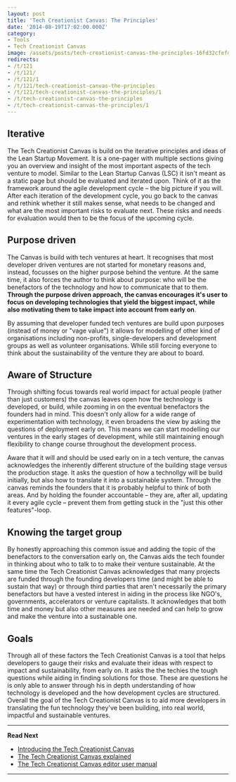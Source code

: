 ```yaml
---
layout: post
title: 'Tech Creationist Canvas: The Principles'
date: '2014-08-19T17:02:00.000Z'
category:
- Tools
- Tech Creationist Canvas
image: /assets/posts/tech-creationist-canvas-the-principles-16fd32cfefd48d139280a2294735bb6f95d8db3092.png
redirects:
- /t/121
- /t/121/
- /t/121/1
- /t/121/tech-creationist-canvas-the-principles
- /t/121/tech-creationist-canvas-the-principles/1
- /t/tech-creationist-canvas-the-principles
- /t/tech-creationist-canvas-the-principles/1
---
```


## Iterative

The Tech Creationist Canvas is build on the iterative principles and ideas of the Lean Startup Movement. It is a one-pager with multiple sections giving you an overview and insight of the most important aspects of the tech venture to model. Similar to the Lean Startup Canvas (LSC) it isn't meant as a static page but should be evaluated and iterated upon. Think of it as the framework around the agile development cycle – the big picture if you will. After each iteration of the development cycle, you go back to the canvas and rethink whether it still makes sense, what needs to be changed and what are the most important risks to evaluate next. These risks and needs for evaluation would then to be the focus of the upcoming cycle.

## Purpose driven

The Canvas is build with tech ventures at heart. It recognises that most developer driven ventures are not started for monetary reasons and, instead, focusses on the higher purpose behind the venture. At the same time, it also forces the author to think about purpose: who will be the benefactors of the technology and how to communicate that to them. **Through the purpose driven approach, the canvas encourages it's user to focus on developing technologies that yield the biggest impact, while also motivating them to take impact into account from early on**.

By assuming that developer funded tech ventures are build upon purposes (instead of money or "vage value") it allows for modelling of other kind of organisations including non-profits, single-developers and development groups as well as volunteer organisations. While still forcing everyone to think about the sustainability of the venture they are about to board.

## Aware of Structure

Through shifting focus towards real world impact for actual people (rather than just customers) the canvas leaves open how the technology is developed, or build, while zooming in on the eventual benefactors the founders had in mind. This doesn't only allow for a wide range of experimentation with technology, it even broadens the view by asking the questions of deployment early on. This means we can start modelling our ventures in the early stages of development, while still maintaining enough flexibility to change course throughout the development process.

Aware that it will and should be used early on in a tech venture, the canvas acknowledges the inherently different structure of the building stage versus the production stage. It asks the question of how a technollgy will be build initially, but also how to translate it into a sustainable system. Through the canvas reminds the founders that it is probably helpful to think of both areas. And by holding the founder accountable – they are, after all, updating it every agile cycle –  prevent them from getting stuck in the "just this other features"-loop.

## Knowing the target group

By honestly approaching this common issue and adding the topic of the benefactors to the conversation early on, the Canvas aids the tech founder in thinking about who to talk to to make their venture sustainable. At the same time the Tech Creationist Canvas acknowledges that many projects are funded through the founding developers time (and might be able to sustain that way) or through third parties that aren't necessarily the primary benefactors but have a vested interest in aiding in the process like NGO's, governments, accelerators or venture capitalists. It acknowledges that both time and money but also other measures are needed and can help to grow and make the venture into a sustainable one.

## Goals

Through all of these factors the Tech Creationist Canvas is a tool that helps developers to gauge their risks and evaluate their ideas with respect to impact and sustainability, from early on. It asks the the techies the tough questions while aiding in finding solutions for those. These are questions he is only able to answer through his in depth understanding of how technology is developed and the how development cycles are structured. Overall the goal of the Tech Creationist Canvas is to aid more developers in translating the fun technology they've been building, into real world, impactful and sustainable ventures.

---

**Read Next**

 - [Introducing the Tech Creationist Canvas](/2014/08/19/introducing-the-tech-creationist-canvas/)
 - [The Tech Creationist Canvas explained](/2014/08/19/tech-creationist-canvas-explained/)
 - [The Tech Creationist Canvas editor user manual](/2014/08/19/the-tech-creationist-canvas-editor/)

---
